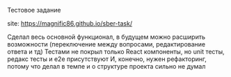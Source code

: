 Тестовое задание

site: https://magnific86.github.io/sber-task/

Сделал весь основной функционал, в будущем можно расширить возможности (переключение между вопросами, редактирование ответа и тд)
Тестами не покрыл только React компоненты, но unit тесты, редакс тесты и e2e присутствуют
И, конечно, нужен рефакторинг, потому что делал в темпе и о структуре проекта сильно не думал
